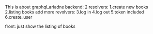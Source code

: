 This is about graphql_ariadne
backend: 2 resolvers: 1.create new books 2.listing books
add more revolvers: 3.log in 4.log out 5.token included 6.create_user

front: just show the listing of books
